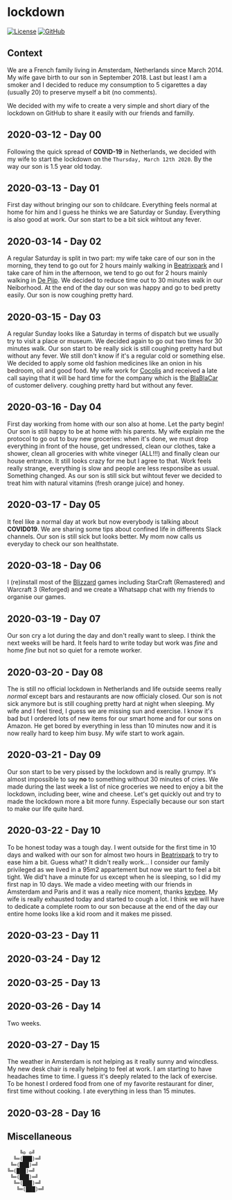 # lockdown

[![License][license-img]][license-href]
[![GitHub][github-img]][github-href]

## Context

We are  a French family living  in Amsterdam, Netherlands since  March 2014. My
wife gave birth to our son in September  2018. Last but least I am a smoker and
I  decided to  reduce my  consumption to  5 cigarettes  a day  (usually 20)  to
preserve myself a bit (no comments).

We decided with my wife to create a very simple and short diary of the lockdown
on GitHub to share it easily with our friends and familly.

## 2020-03-12 - Day 00

Following the quick  spread of **COVID-19** in Netherlands, we  decided with my
wife to start the  lockdown on the `Thursday, March 12th 2020`.  By the way our
son is 1.5 year old today.

## 2020-03-13 - Day 01

First day  without bringing our  son to  childcare. Everything feels  normal at
home for him  and I guess he  thinks we are Saturday or  Sunday.  Everything is
also good at work. Our son start to be a bit sick wihtout any fever.

## 2020-03-14 - Day 02

A regular Saturday  is split in two part:  my wife take care of our  son in the
morning,   they   tend   to   go   out  for   2   hours   mainly   walking   in
[Beatrixpark](https://www.amsterdam.info/parks/beatrixpark/) and I take care of
him in  the afternoon,  we tend to  go out  for 2 hours  mainly walking  in [De
Pijp](https://www.amsterdam.info/depijp/).  We decided to reduce time out to 30
minutes walk in our Neiborhood. At the end  of the day our son was happy and go
to bed pretty easily. Our son is now coughing pretty hard.

## 2020-03-15 - Day 03

A regular Sunday looks like a Saturday  in terms of dispatch but we usually try
to visit a place or museum. We decided again to go out two times for 30 minutes
walk. Our son start to be really sick is still coughing pretty hard but without
any fever.  We still don't know  if it's a  regular cold or something  else. We
decided to apply some  old fashion medicines like an onion  in his bedroom, oil
and  good  food.   My  wife  work  for  [Cocolis](https://www.cocolis.fr/)  and
received a late call saying that it will  be hard time for the company which is
the  [BlaBlaCar](https://www.blablacar.com/)  of customer  delivery.   coughing
pretty hard but without any fever.

## 2020-03-16 - Day 04

First day working from home with our son also at home. Let the party begin! Our
son is  still happy  to be at  home with  his parents. My  wife explain  me the
protocol  to  go out  to  buy  new groceries:  when  it's  done, we  must  drop
everything in  front of  the house,  get undressed, clean  our clothes,  take a
shower, clean all  groceries with white vineger (ALL!!!) and  finally clean our
house entrance.  It still  looks crazy for me but I agree  to that.  Work feels
really  strange,  everything  is  slow   and  people  are  less  responsibe  as
usual. Something changed. As our son is still sick but wihtout fever we decided
to treat him with natural vitamins (fresh orange juice) and honey.

## 2020-03-17 - Day 05

It  feel  like  a normal  day  at  work  but  now everybody  is  talking  about
**COVID019**. We are sharing some tips  about confined life in differents Slack
channels. Our son is still sick but  looks better. My mom now calls us everyday
to check our son healthstate.

## 2020-03-18 - Day 06

I (re)install most of the [Blizzard](https://www.blizzard.com/) games including
StarCraft (Remastered) and Warcraft 3 (Reforged)  and we create a Whatsapp chat
with my friends to organise our games.

## 2020-03-19 - Day 07

Our son cry a  lot during the day and don't really want  to sleep.  I think the
next weeks will be  hard. It feels hard to write today but  work was *fine* and
home *fine* but not so quiet for a remote worker.

## 2020-03-20 - Day 08

The is still no official lockdown  in Netherlands and life outside seems really
*normal* except bars and restaurants are  now officialy closed.  Our son is not
sick anymore but is still coughing pretty  hard at night when sleeping. My wife
and I feel tired, I guess we are  missing sun and exercise. I know it's bad but
I ordered lots of  new items for our smart home and for  our sons on Amazon. He
get bored by everything  in less than 10 minutes now and it  is now really hard
to keep him busy. My wife start to work again.

## 2020-03-21 - Day 09

Our son  start to be  very pissed  by the lockdown  and is really  grumpy. It's
almost impossible  to say **no** to  something without 30 minutes  of cries. We
made during the last  week a list of nice groceries we need  to enjoy a bit the
lockdown, including  beer, wine and  cheese. Let's get  quickly out and  try to
made the lockdown  more a bit more  funny. Especially because our  son start to
make our life quite hard.

## 2020-03-22 - Day 10

To be  honest today was a  tough day. I went  outside for the first  time in 10
days    and   walked    with    our    son   for    almost    two   hours    in
[Beatrixpark](https://www.amsterdam.info/parks/beatrixpark/) to try to ease him
a bit.  Guess what? It didn't  really work...  I consider our family privileged
as we  lived in a  95m2 appartement but  now we start to  feel a bit  tight. We
did't have a minute for us except when he is sleeping, so I did my first nap in
10 days. We made a video meeting with our friends in Amsterdam and Paris and it
was  a really  nice moment,  thanks [keybee](https://github.com/ftrecourt).  My
wife is really exhausted today and started to cough a lot. I think we will have
to dedicate a complete room to our son because at the end of the day our entire
home looks like a kid room and it makes me pissed.

## 2020-03-23 - Day 11

## 2020-03-24 - Day 12

## 2020-03-25 - Day 13

## 2020-03-26 - Day 14

Two weeks.

## 2020-03-27 - Day 15

The weather in  Amsterdam is not helping  as it really sunny  and wincdless. My
new  desk chair  is really  helping to  feel at  work.  I  am starting  to have
headaches time to time. I guess it's deeply related to the lack of exercise. To
be honest I  ordered food from one  of my favorite restaurant  for diner, first
time without cooking. I ate everything in less than 15 minutes.

## 2020-03-28 - Day 16

## Miscellaneous

```
    ╚⊙ ⊙╝
  ╚═(███)═╝
 ╚═(███)═╝
╚═(███)═╝
 ╚═(███)═╝
  ╚═(███)═╝
   ╚═(███)═╝
```

[license-img]: https://img.shields.io/github/license/rockyluke/lockdown
[license-href]: LICENSE
[github-img]: https://img.shields.io/github/stars/rockyluke/lockdown?style=social
[github-href]: https://github.com/rockyluke/lockdown/stargazers
